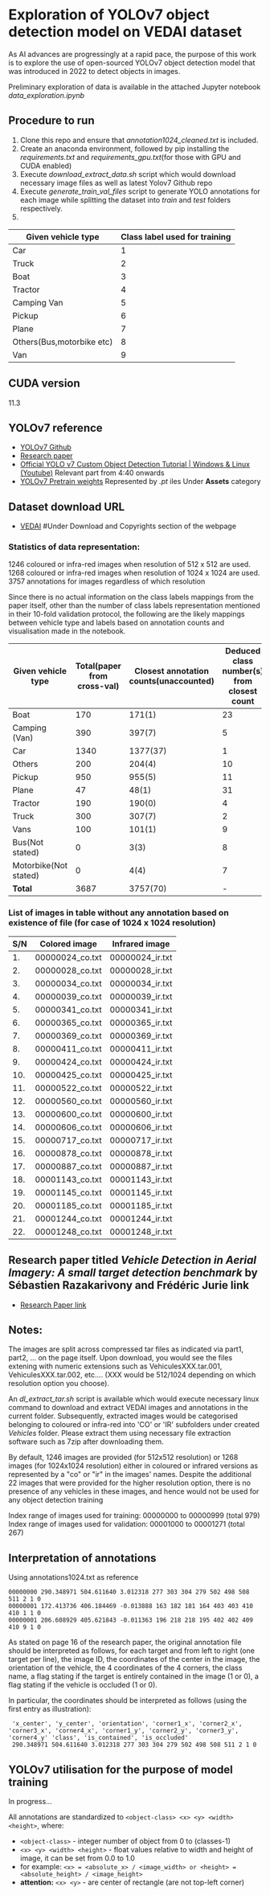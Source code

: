 
# Exploration of YOLOv7 object detection model on VEDAI dataset

As AI advances are progressingly at a rapid pace, the purpose of this work is to explore the use of open-sourced YOLOv7 object detection model that was introduced in 2022 to detect objects in images. 

Preliminary exploration of data is available in the attached Jupyter notebook *data_exploration.ipynb*

## Procedure to run
1. Clone this repo and ensure that *annotation1024_cleaned.txt* is included.
2. Create an anaconda environment, followed by pip installing the *requirements.txt* and *requirements_gpu.txt*(for those with GPU and CUDA enabled)
3. Execute *download_extract_data.sh* script which would download necessary image files as well as latest Yolov7 Github repo
4. Execute *generate_train_val_files* script to generate YOLO annotations for each image while splitting the dataset into *train* and *test* folders respectively.
5.

|Given vehicle type|Class label used for training|
|---|---|
|Car|1|
|Truck|2|
|Boat|3|
|Tractor|4|
|Camping Van|5|
|Pickup|6|
|Plane|7|
|Others(Bus,motorbike etc)|8|
|Van|9|

## CUDA version 
11.3

## YOLOv7 reference
- [YOLOv7 Github](https://github.com/WongKinYiu/yolov7/blob/main/README.md)
- [Research paper](https://arxiv.org/abs/2207.02696)
- [Official YOLO v7 Custom Object Detection Tutorial | Windows & Linux (Youtube)](https://www.youtube.com/watch?v=-QWxJ0j9EY8) Relevant part from 4:40 onwards
- [YOLOv7 Pretrain weights](https://github.com/WongKinYiu/yolov7/releases) Represented by *.pt* iles Under **Assets** category

## Dataset download URL
- [VEDAI](https://downloads.greyc.fr/vedai/)  #Under Download and Copyrights section of the webpage

### Statistics of data representation:
1246 coloured or infra-red images when resolution of 512 x 512 are used.
1268 coloured or infra-red images when resolution of 1024 x 1024 are used.
3757 annotations for images regardless of which resolution

Since there is no actual information on the class labels mappings from the paper itself, other than the number of class labels representation mentioned in their 10-fold validation protocol, the following are the likely mappings between vehicle type and labels based on annotation counts and visualisation made in the notebook.

|Given vehicle type|Total(paper from cross-val)|Closest annotation counts(unaccounted)|Deduced class number(s) from closest count|
|---|---|---|---|
|Boat|170|171(1)|23| 
|Camping (Van)|390|397(7)|5|
|Car|1340|1377(37)|1|
|Others|200|204(4)|10|
|Pickup|950|955(5)|11|
|Plane|47|48(1)|31|
|Tractor|190|190(0)|4|
|Truck|300|307(7)|2|
|Vans|100|101(1)|9|
|Bus(Not stated)|0|3(3)|8|
|Motorbike(Not stated)|0|4(4)|7|
|**Total**|3687|3757(70)|-|


### List of images in table without any annotation based on existence of file (for case of 1024 x 1024 resolution)

|S/N|Colored image|Infrared image|
|---|---|---|
|1.| 00000024_co.txt|00000024_ir.txt|
|2.| 00000028_co.txt|00000028_ir.txt|
|3.| 00000034_co.txt|00000034_ir.txt|
|4.| 00000039_co.txt|00000039_ir.txt|
|5.| 00000341_co.txt|00000341_ir.txt|
|6.| 00000365_co.txt|00000365_ir.txt|
|7.| 00000369_co.txt|00000369_ir.txt|
|8.| 00000411_co.txt|00000411_ir.txt|
|9.| 00000424_co.txt|00000424_ir.txt|
|10.| 00000425_co.txt|00000425_ir.txt|
|11.| 00000522_co.txt|00000522_ir.txt|
|12.| 00000560_co.txt|00000560_ir.txt|
|13.| 00000600_co.txt|00000600_ir.txt|
|14.| 00000606_co.txt|00000606_ir.txt|
|15.| 00000717_co.txt|00000717_ir.txt|
|16.| 00000878_co.txt|00000878_ir.txt|
|17.| 00000887_co.txt|00000887_ir.txt|
|18.| 00001143_co.txt|00001143_ir.txt|
|19.| 00001145_co.txt|00001145_ir.txt|
|20.| 00001185_co.txt|00001185_ir.txt|
|21.| 00001244_co.txt|00001244_ir.txt|
|22.| 00001248_co.txt|00001248_ir.txt|

## Research paper titled *Vehicle Detection in Aerial Imagery: A small target detection benchmark* by Sébastien Razakarivony and Frédéric Jurie link
- [Research Paper link](https://hal.archives-ouvertes.fr/hal-01122605v2/document)

## Notes:
The images are split across compressed tar files as indicated via part1, part2, ... on the page itself. Upon download, you would see the files extening with numeric extensions such as VehiculesXXX.tar.001, VehiculesXXX.tar.002, etc.... (XXX would be 512/1024 depending on which resolution option you choose). 

An *dl_extract_tar.sh* script is available which would execute necessary linux command to download and extract VEDAI images and annotations in the current folder. Subsequently, extracted images would be categorised belonging to coloured or infra-red into 'CO' or 'IR' subfolders under created *Vehicles* folder. Please extract them using necessary file extraction software such as 7zip after downloading them. 

By default, 1246 images are provided (for 512x512 resolution) or 1268 images (for 1024x1024 resolution) either in coloured or infrared versions as represented by a "co" or "ir" in the images' names. Despite the additional 22 images that were provided for the higher resolution option, there is no presence of any vehicles in these images, and hence would not be used for any object detection training

Index range of images used for training: 00000000 to 00000999 (total 979) 
Index range of images used for validation: 00001000 to 00001271 (total 267)

## Interpretation of annotations
Using annotations1024.txt as reference
```
00000000 290.348971 504.611640 3.012318 277 303 304 279 502 498 508 511 2 1 0
00000001 172.413736 406.184469 -0.013888 163 182 181 164 403 403 410 410 1 1 0
00000001 206.608929 405.621843 -0.011363 196 218 218 195 402 402 409 410 9 1 0
```

As stated on page 16 of the research paper, the original annotation file should be interpreted as follows, for each target and from left to right (one target per line), the image ID, the coordinates of the center in the image, the orientation of the vehicle, the 4 coordinates of the 4 corners, the class name, a flag stating if the target is entirely contained in the image (1 or 0), a flag stating if the vehicle is occluded (1 or 0).

In particular, the coordinates should be interpreted as follows (using the first entry as illustration):

```
 'x_center', 'y_center', 'orientation', 'corner1_x', 'corner2_x', 'corner3_x', 'corner4_x', 'corner1_y', 'corner2_y', 'corner3_y', 'corner4_y' 'class', 'is_contained', 'is_occluded'
 290.348971 504.611640 3.012318 277 303 304 279 502 498 508 511 2 1 0
```

## YOLOv7 utilisation for the purpose of model training

In progress...

All annotations are standardized to `<object-class> <x> <y> <width> <height>`, where:  

* `<object-class>` - integer number of object from 0 to (classes-1)  
* `<x> <y> <width> <height>` - float values relative to width and height of image, it can be set from 0.0 to 1.0  
* for example: `<x> = <absolute_x> / <image_width> or <height> = <absolute_height> / <image_height>`  
* **attention:** `<x> <y>` - are center of rectangle (are not top-left corner)  

